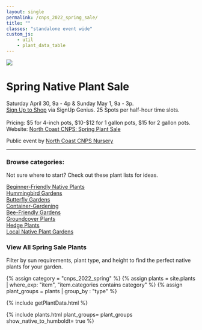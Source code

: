 ```yaml
---
layout: single
permalink: /cnps_2022_spring_sale/
title: ""
classes: "standalone event wide"
custom_js:
    - util
    - plant_data_table
---
```

<!--
<p>
This website is currently under construction! Report any issues for fixing and please check back for updates.
</p>
-->
<div class="main_icon_holder">
    <img class="title_icon" src="{{'/assets/images/lupinus_rivularis.jpg' | prepend:site.baseurl }}">
</div>

<h1>Spring Native Plant Sale</h1>

<p>
    Saturday April 30, 9a - 4p & Sunday May 1, 9a - 3p.
    <br/>
    <a href="https://www.signupgenius.com/go/904054da5a823a2f94-spring" target="_blank">Sign Up to Shop</a> via SignUp Genius. 25 Spots per half-hour time slots.
    <br/>
    <br/>
     Pricing: $5 for 4-inch pots, $10-$12 for 1 gallon pots, $15 for 2 gallon pots.
    <br/>
     Website: <a href="https://northcoastcnps.org/index.php/44-topmenucontent/288-plant-sale-event-page" target="_blank">North Coast CNPS: Spring Plant Sale</a> 
</p>
<p>
Public event by <a href="{{'/nursery/northcoast-cnps' | prepend:site.baseurl }}">North Coast CNPS Nursery</a>
</p>

<div style="clear:both"></div>
<hr/>
<section class="browse">
    <h3>
    Browse categories: 
    </h3>
    <p>Not sure where to start? Check out these plant lists for ideas.</p>  
    <div class="list_categories">
        <div class="list_category">
            <a href="{{'/category/beginner' | prepend:site.baseurl }}">
           Beginner-Friendly Native Plants
            </a>
        </div>
        <div class="list_category">
            <a href="{{'/category/hummingbird' | prepend:site.baseurl }}">
            Hummingbird Gardens
            </a>
        </div>
        <div class="list_category">
            <a href="{{'/category/butterfly' | prepend:site.baseurl }}">
           Butterfly Gardens
            </a>
        </div>
        <div class="list_category">
            <a href="{{'/category/container' | prepend:site.baseurl }}">
            Container-Gardening
            </a>
        </div>
        <div class="list_category">
            <a href="{{'/category/bee' | prepend:site.baseurl }}">
                Bee-Friendly Gardens
            </a>
        </div>
        <div class="list_category">
            <a href="{{'/category/groundcover' | prepend:site.baseurl }}">
                Groundcover Plants 
            </a>
        </div>
        <div class="list_category">
            <a href="{{'/category/hedge' | prepend:site.baseurl }}">
            Hedge Plants
            </a>
        </div>
        <!--
        <li>    
            <a href="{{'/category/edible' | prepend:site.baseurl }}">
                Edibles
            </a>
        </li>-->
        <div class="list_category">
            <a href="{{'/gardens' | prepend:site.baseurl }}">
            Local Native Plant Gardens
            </a>
        </div>
    </div>
</section>
<div style="clear:both"></div>

<h3>View All Spring Sale Plants</h3>
<p>
Filter by sun requirements, plant type, and height to find the perfect native plants for your garden.
</p>
{% assign category = "cnps_2022_spring"  %}
{% assign plants = site.plants | where_exp: "item", 
                                 "item.categories contains category" %}
{% assign plant_groups = plants | group_by : "type" %} 

<!-- populate plant_data var -->
{% include getPlantData.html %}
	
{% include plants.html 
	plant_groups= plant_groups
    show_native_to_humboldt= true
%}
